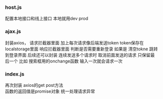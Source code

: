 <!--
 * @Descripttion: 
 * @version: 
 * @Author: Jimmy
 * @Date: 2020-12-14 14:00:08
 * @LastEditors: Jimmy
 * @LastEditTime: 2020-12-14 14:17:16
-->
### host.js
配置本地接口和线上接口  本地就用dev  prod

### ajax.js
封装axios，
请求拦截器里面 加上每次请求像后端发送token token保存在localstorage里面
响应拦截器里面 判断是否需要重新登录 如果是 清空tokne  跳转到登录界面
后续还可以封装  连续发送多个请求时 取消前面发送的请求 只保留最后一个 比如 搜索框用的onchange函数 输入一次就会请求一次 

### index.js
再次封装 axios的get post方法  
函数的返回值是promise对象
统一处理请求异常
         